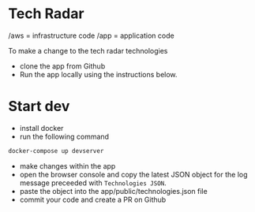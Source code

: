 # Tech Radar

/aws = infrastructure code
/app = application code

To make a change to the tech radar technologies

- clone the app from Github
- Run the app locally using the instructions below.

# Start dev

- install docker
- run the following command

```bash
docker-compose up devserver
```

- make changes within the app
- open the browser console and copy the latest JSON object for the log message preceeded with `Technologies JSON`.
- paste the object into the app/public/technologies.json file
- commit your code and create a PR on Github
